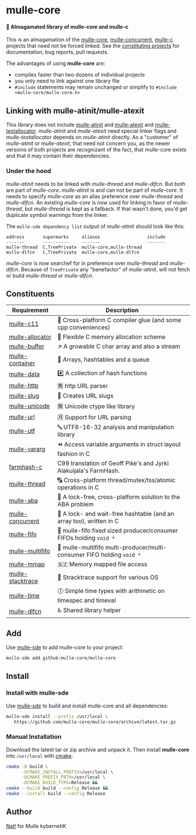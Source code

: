 # mulle-core

#### 🌋 Almagamated library of mulle-core and mulle-c

This is an almagamation of the [mulle-core](//github.com/mulle-core),
[mulle-concurrent](//github.com/mulle-concurrent),
[mulle-c](//github.com/mulle-c) projects that need not be forced linked. See
the [constituting projects](#Constituents) for documentation, bug reports,
pull requests.

The advantages of using **mulle-core** are:

* compiles faster than two dozens of individual projects
* you only need to link against one library file
* `#include` statements may remain unchanged or simplify to `#include <mulle-core/mulle-core.h>`






## Linking with mulle-atinit/mulle-atexit

This library does not include [mulle-atinit](//github.com/mulle-core/mulle-atinit)
and [mulle-atexit](//github.com/mulle-core/mulle-atexit) and
[mulle-testallocator](//github.com/mulle-core/mulle-testallocator). *mulle-atinit*
and *mulle-atexit* need special linker flags and  *mulle-testallocator* depends
on *mulle-atinit* directly. As a "customer" of *mulle-atinit* or *mulle-atexit*,
that need not concern you, as the newer versions of both projects are recognizant of the fact, that mulle-core exists and that it may contain their dependencies.

### Under the hood

*mulle-atinit* needs to be linked with *mulle-thread* and *mulle-dlfcn*.
But both are part of *mulle-core*. *mulle-atinit* is and can not be part of
*mulle-core*. It needs to specify *mulle-core* as an alias preference over
*mulle-thread* and *mulle-dlfcn*. An existing *mulle-core* is now used for
linking in favor of *mulle-thread*, but *mulle-thread* is kept as a fallback.
If that wasn't done, you'd get duplicate symbol warnings from the linker.

The `mulle-sde dependency list` output of *mulle-atinit* should look like this:

```
address       supermarks     aliases                  include
-------       ----------     -------                  -------
mulle-thread  C,TreePrivate  mulle-core,mulle-thread
mulle-dlfcn   C,TreePrivate  mulle-core,mulle-dlfcn
```

*mulle-core* is now searchef for in preference over *mulle-thread* and
*mulle-dlfcn*.
Because of `TreePrivate` any "benefactor" of *mulle-atinit*, will not fetch or
build *mulle-thread* or *mulle-dlfcn*.

## Constituents

| Requirement                                  | Description
|----------------------------------------------|-----------------------
| [mulle-c11](https://github.com/mulle-c/mulle-c11)             | 🔀 Cross-platform C compiler glue (and some cpp conveniences)
| [mulle-allocator](https://github.com/mulle-c/mulle-allocator)             | 🔄 Flexible C memory allocation scheme
| [mulle-buffer](https://github.com/mulle-c/mulle-buffer)             | ↗️ A growable C char array and also a stream
| [mulle-container](https://github.com/mulle-c/mulle-container)             | 🛄 Arrays, hashtables and a queue
| [mulle-data](https://github.com/mulle-c/mulle-data)             | #️⃣ A collection of hash functions
| [mulle-http](https://github.com/mulle-c/mulle-http)             | 🈚 http URL parser
| [mulle-slug](https://github.com/mulle-c/mulle-slug)             | 🐌 Creates URL slugs
| [mulle-unicode](https://github.com/mulle-c/mulle-unicode)             | 🈚 Unicode ctype like library
| [mulle-url](https://github.com/mulle-c/mulle-url)             | 🈷️ Support for URL parsing
| [mulle-utf](https://github.com/mulle-c/mulle-utf)             | 🔤 UTF8-16-32 analysis and manipulation library
| [mulle-vararg](https://github.com/mulle-c/mulle-vararg)             |  ⏪ Access variable arguments in struct layout fashion in C
| [farmhash-c](https://github.com/mulle-c/farmhash-c)             | C99 translation of Geoff Pike's and Jyrki Alakuijala's FarmHash.
| [mulle-thread](https://github.com/mulle-concurrent/mulle-thread)             | 🔠 Cross-platform thread/mutex/tss/atomic operations in C
| [mulle-aba](https://github.com/mulle-concurrent/mulle-aba)             | 🚮 A lock-free, cross-platform solution to the ABA problem
| [mulle-concurrent](https://github.com/mulle-concurrent/mulle-concurrent)             | 📶 A lock- and wait-free hashtable (and an array too), written in C
| [mulle-fifo](https://github.com/mulle-concurrent/mulle-fifo)             | 🐍 mulle-fifo fixed sized producer/consumer FIFOs holding `void *`
| [mulle-multififo](https://github.com/mulle-concurrent/mulle-multififo)             | 🐛 mulle-multififo multi-producer/multi-consumer FIFO holding `void *`
| [mulle-mmap](https://github.com/mulle-core/mulle-mmap)             | 🇧🇿 Memory mapped file access
| [mulle-stacktrace](https://github.com/mulle-core/mulle-stacktrace)             | 👣 Stracktrace support for various OS
| [mulle-time](https://github.com/mulle-core/mulle-time)             | 🕕 Simple time types with arithmetic on timespec and timeval
| [mulle-dlfcn](https://github.com/mulle-core/mulle-dlfcn)             | ♿️ Shared library helper



## Add

Use [mulle-sde](//github.com/mulle-sde) to add mulle-core to your project:

``` sh
mulle-sde add github:mulle-core/mulle-core
```

## Install

### Install with mulle-sde

Use [mulle-sde](//github.com/mulle-sde) to build and install mulle-core and all dependencies:

``` sh
mulle-sde install --prefix /usr/local \
   https://github.com/mulle-core/mulle-core/archive/latest.tar.gz
```

### Manual Installation

Download the latest tar or zip archive and unpack it. Then install
**mulle-core** into `/usr/local` with [cmake](https://cmake.org):

``` sh
cmake -B build \
      -DCMAKE_INSTALL_PREFIX=/usr/local \
      -DCMAKE_PREFIX_PATH=/usr/local \
      -DCMAKE_BUILD_TYPE=Release &&
cmake --build build --config Release &&
cmake --install build --config Release
```

## Author

[Nat!](https://mulle-kybernetik.com/weblog) for Mulle kybernetiK


